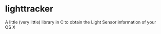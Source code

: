 lighttracker
============

A little (very little) library in C to obtain the Light Sensor information of your OS X
